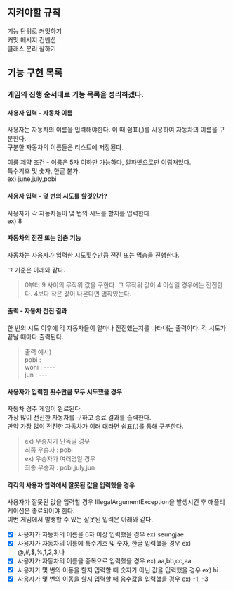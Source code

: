 ## 지켜야할 규칙

기능 단위로 커밋하기\
커밋 메시지 컨벤션\
클래스 분리 잘하기

## 기능 구현 목록

### 게임의 진행 순서대로 기능 목록을 정리하겠다.

#### 사용자 입력 - 자동차 이름

사용자는 자동차의 이름을 입력해야한다.
이 때 쉼표(,)를 사용하여 자동차의 이름을 구분한다.\
구분한 자동차의 이름들은 리스트에 저장된다.

이름 제약 조건 - 이름은 5자 이하만 가능하다, 알파벳으로만 이뤄져있다.\
특수기호 및 숫자, 한글 불가.\
ex) june,july,pobi

#### 사용자 입력 - 몇 번의 시도를 할것인가?

사용자가 각 자동차들이 몇 번의 시도를 할지를 입력한다.\
ex) 8

#### 자동차의 전진 또는 멈춤 기능

자동차는 사용자가 입력한 시도횟수만큼 전진 또는 멈춤을 진행한다.

그 기준은 아래와 같다.
> 0부터 9 사이의 무작위 값을 구한다.
> 그 무작위 값이 4 이상일 경우에는 전진한다. 4보다 작은 값이 나온다면 멈춰있는다.

#### 출력 - 자동차 전진 결과

한 번의 시도 이후에 각 자동차들이 얼마나 전진했는지를 나타내는 출력이다.
각 시도가 끝날 때마다 출력된다.
> 출력 예시)\
> pobi : --\
> woni : ----\
> jun : ---

#### 사용자가 입력한 횟수만큼 모두 시도했을 경우

자동차 경주 게임이 완료된다.\
가장 많이 전진한 자동차를 구하고 종료 결과를 출력한다.\
만약 가장 많이 전진한 자동차가 여러 대라면 쉼표(,)를 통해 구분한다.
> ex) 우승자가 단독일 경우\
> 최종 우승자 : pobi\
> ex) 우승자가 여러명일 경우\
> 최종 우승자 : pobi,july,jun

#### 각각의 사용자 입력에서 잘못된 값을 입력했을 경우

사용자가 잘못된 값을 입력할 경우 IllegalArgumentException을 발생시킨 후 애플리케이션은 종료되어야 한다.\
이번 게임에서 발생할 수 있는 잘못된 입력은 아래와 같다.

-[x] 사용자가 자동차의 이름을 6자 이상 입력했을 경우 ex) seungjae
-[x] 사용자가 자동차의 이름에 특수기호 및 숫자, 한글 입력했을 경우 ex) @,#,$,%,1,2,3,나
- [x] 사용자가 자동차의 이름을 중복으로 입력했을 경우 ex) aa,bb,cc,aa
- [x] 사용자가 몇 번의 이동을 할지 입력할 때 숫자가 아닌 값을 입력했을 경우 ex) hi
- [x] 사용자가 몇 번의 이동을 할지 입력할 때 음수값을 입력했을 경우 ex) -1, -3
